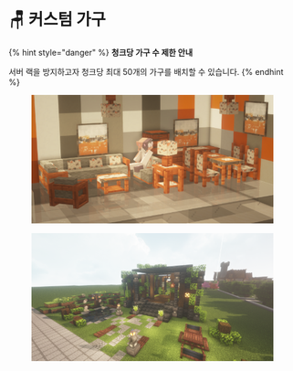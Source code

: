 # 🪑 커스텀 가구

{% hint style="danger" %}
**청크당 가구 수 제한 안내**

서버 랙을 방지하고자 청크당 최대 50개의 가구를 배치할 수 있습니다.
{% endhint %}

<figure><img src="../../.gitbook/assets/2022-08-14_23.55.48 (1).png" alt=""><figcaption></figcaption></figure>

<figure><img src="../../.gitbook/assets/2022-09-03_01.50.59.png" alt=""><figcaption></figcaption></figure>
